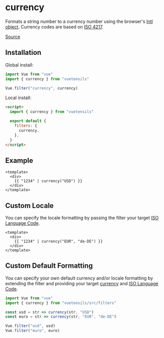 # currency

Formats a string number to a currency number using the browser's [Intl object](https://developer.mozilla.org/en-US/docs/Web/JavaScript/Reference/Global_Objects/Intl). Currency codes are based on [ISO 4217](https://en.wikipedia.org/wiki/ISO_4217).

[Source](https://github.com/Stegosource/vuetensils/blob/master/src/filters.js)

## Installation

Global install:

```js
import Vue from "vue"
import { currency } from "vuetensils"

Vue.filter("currency", currency)
```

Local install:

```html
<script>
  import { currency } from "vuetensils"

  export default {
    filters: {
      currency,
    },
  }
</script>
```

## Example

```vue live
<template>
  <div>
    {{ "1234" | currency("USD") }}
  </div>
</template>
```

## Custom Locale

You can specify the locale formatting by passing the filter your target [ISO Language Code](https://www.w3schools.com/tags/ref_language_codes.asp).

```vue live
<template>
  <div>
    {{ "1234" | currency("EUR", "de-DE") }}
  </div>
</template>
```

## Custom Default Formatting

You can specify your own default currency and/or locale formatting by extending the filter and providing your target [currency](https://en.wikipedia.org/wiki/ISO_4217) and [ISO Language Code](https://www.w3schools.com/tags/ref_language_codes.asp).

```js
import Vue from "vue"
import { currency } from "vuetensils/src/filters"

const usd = str => currency(str, "USD")
const euro = str => currency(str, "EUR", "de-DE")

Vue.filter("usd", usd)
Vue.filter("euro", euro)
```
